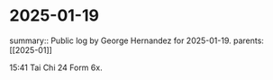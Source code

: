 #  2025-01-19

summary:: Public log by George Hernandez for 2025-01-19.
parents: [[2025-01]]

15:41 Tai Chi 24 Form 6x.
